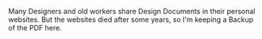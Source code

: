 Many Designers and old workers share Design Documents in their personal websites. 
But the websites died after some years, so I'm keeping a Backup of the PDF here.
